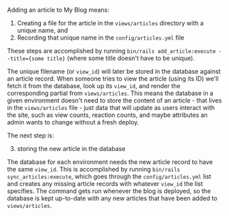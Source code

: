 Adding an article to My Blog means:

1. Creating a file for the article in the `views/articles` directory with a unique name, and
2. Recording that unique name in the `config/articles.yml` file 

These steps are accomplished by running `bin/rails add_article:execute --title={some title}` (where some title doesn't have to be unique).

The unique filename (or `view_id`) will later be stored in the database against an article record. When someone tries to view the article (using its ID) we'll fetch it from the database, look up its `view_id`, and render the corresponding partial from `views/articles`. This means the database in a given environment doesn't need to store the content of an article - that lives in the `views/articles` file - just data that will update as users interact with the site, such as view counts, reaction counts, and maybe attributes an admin wants to change without a fresh deploy.

The next step is:

3. storing the new article in the database

The database for each environment needs the new article record to have the same `view_id`. This is accomplished by running `bin/rails sync_articles:execute`, which goes through the `config/articles.yml` list and creates any missing article records with whatever `view_id` the list specifies. The command gets run whenever the blog is deployed, so the database is kept up-to-date with any new articles that have been added to `views/articles`.